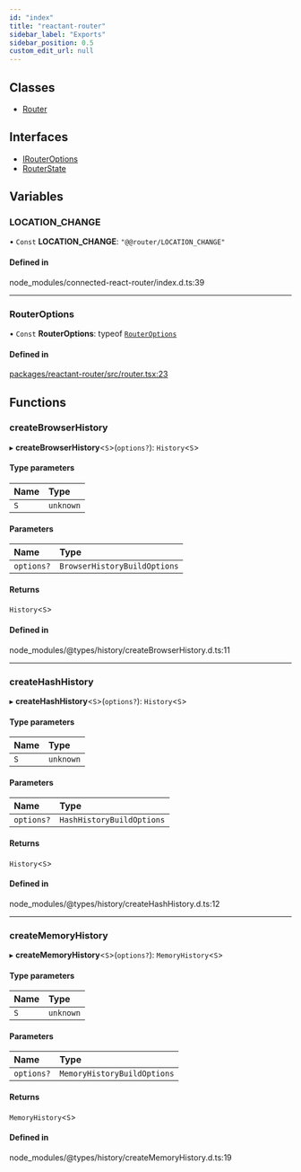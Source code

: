 ```yaml
---
id: "index"
title: "reactant-router"
sidebar_label: "Exports"
sidebar_position: 0.5
custom_edit_url: null
---
```


## Classes

- [Router](classes/Router.md)

## Interfaces

- [IRouterOptions](interfaces/IRouterOptions.md)
- [RouterState](interfaces/RouterState.md)

## Variables

### LOCATION\_CHANGE

• `Const` **LOCATION\_CHANGE**: ``"@@router/LOCATION_CHANGE"``

#### Defined in

node_modules/connected-react-router/index.d.ts:39

___

### RouterOptions

• `Const` **RouterOptions**: typeof [`RouterOptions`](#routeroptions)

#### Defined in

[packages/reactant-router/src/router.tsx:23](https://github.com/unadlib/reactant/blob/0168c3f1/packages/reactant-router/src/router.tsx#L23)

## Functions

### createBrowserHistory

▸ **createBrowserHistory**<`S`\>(`options?`): `History`<`S`\>

#### Type parameters

| Name | Type |
| :------ | :------ |
| `S` | `unknown` |

#### Parameters

| Name | Type |
| :------ | :------ |
| `options?` | `BrowserHistoryBuildOptions` |

#### Returns

`History`<`S`\>

#### Defined in

node_modules/@types/history/createBrowserHistory.d.ts:11

___

### createHashHistory

▸ **createHashHistory**<`S`\>(`options?`): `History`<`S`\>

#### Type parameters

| Name | Type |
| :------ | :------ |
| `S` | `unknown` |

#### Parameters

| Name | Type |
| :------ | :------ |
| `options?` | `HashHistoryBuildOptions` |

#### Returns

`History`<`S`\>

#### Defined in

node_modules/@types/history/createHashHistory.d.ts:12

___

### createMemoryHistory

▸ **createMemoryHistory**<`S`\>(`options?`): `MemoryHistory`<`S`\>

#### Type parameters

| Name | Type |
| :------ | :------ |
| `S` | `unknown` |

#### Parameters

| Name | Type |
| :------ | :------ |
| `options?` | `MemoryHistoryBuildOptions` |

#### Returns

`MemoryHistory`<`S`\>

#### Defined in

node_modules/@types/history/createMemoryHistory.d.ts:19
